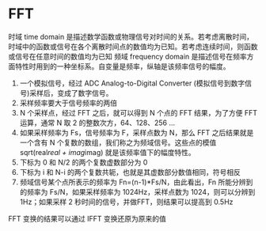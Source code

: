 # FFT

时域 time domain 是描述数学函数或物理信号对时间的关系。若考虑离散时间，时域中的函数或信号在各个离散时间点的数值均为已知。若考虑连续时间，则函数或信号在任意时间的数值均为已知
频域 frequency domain 是描述信号在频率方面特性时用到的一种坐标系。自变量是频率，纵轴是该频率信号的幅度。

1. 一个模拟信号，经过 ADC Analog-to-Digital Converter (模拟信号到数字信号)采样后，变成了数字信号。
2. 采样频率要大于信号频率的两倍
3. N 个采样点，经过 FFT 之后，就可以得到 N 个点的 FFT 结果，为了方便 FFT 运算，通常 N 取 2 的整数次方，64、128、256 ...
4. 如果采样频率为 Fs，信号频率为 F，采样点数为 N，那么 FFT 之后结果就是一个含有 N 个复数的数组，我们称之为频域信号。这些点的模值 sqrt(real*real + imag*imag) 就是该频率值下的幅度特性。
5. 下标为 0 和 N/2 的两个复数虚数部分为 0
6. 下标为 i 和 N-i 的两个复数共轭，也就是其虚数部分数值相同，符号相反
7. 频域信号某个点所表示的频率为 Fn=(n-1)*Fs/N，由此看出，Fn 所能分辨到的频率为 Fs/N，如果采样频率为 1024Hz，采样点数为 1024，则可以分辨到1Hz；如果采样 2 秒时间的信号，并做FFT，则结果可以提高到 0.5Hz

FFT 变换的结果可以通过 IFFT 变换还原为原来的值



